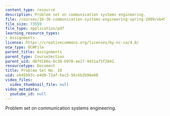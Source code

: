 ```yaml
---
content_type: resource
description: Problem set on communication systems engineering.
file: /courses/16-36-communication-systems-engineering-spring-2009/eb45b93ce4d972af5ac356c6b2b96e68_MIT16_36s09_assn10.pdf
file_size: 73559
file_type: application/pdf
learning_resource_types:
- Assignments
license: https://creativecommons.org/licenses/by-nc-sa/4.0/
ocw_type: OCWFile
parent_title: Assignments
parent_type: CourseSection
parent_uid: d87d186a-8c38-b970-ae17-9431a75f2842
resourcetype: Document
title: Problem Set No. 10
uid: eb45b93c-e4d9-72af-5ac3-56c6b2b96e68
video_files:
  video_thumbnail_file: null
video_metadata:
  youtube_id: null
---
```

Problem set on communication systems engineering.